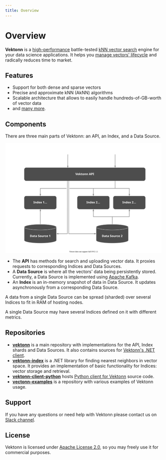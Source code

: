 ```yaml
---
title: Overview
---
```


# Overview

**Vektonn** is a [high-performance](features.md#performance-and-scalability) battle-tested [kNN vector search](https://en.wikipedia.org/wiki/Nearest_neighbor_search#k-nearest_neighbors) engine for your data science applications. It helps you [manage vectors' lifecycle](features.md#vectors-lifecycle-management) and radically reduces time to market.


## Features

- Support for both dense and sparse vectors
- Precise and approximate kNN (AkNN) algorithms
- Scalable architecture that allows to easily handle hundreds-of-GB-worth of vector data
- and [many more](features.md).


## Components

There are three main parts of Vektonn: an API, an Index, and a Data Source.

![Vektonn components](assets/vektonn-components.svg)

- The **API** has methods for search and uploading vector data. It proxies requests to corresponding Indices and Data Sources.
- A **Data Source** is where all the vectors' data being persistently stored. Currently, a Data Source is implemented using [Apache Kafka](https://kafka.apache.org/).
- An **Index** is an in-memory snapshot of data in Data Source. It updates asynchronously from a corresponding Data Source.

A data from a single Data Source can be spread (sharded) over several Indices to fit in RAM of hosting nodes.

A single Data Source may have several Indices defined on it with different metrics.


## Repositories

- [**vektonn**](https://github.com/vektonn/vektonn) is a main repository with implementations for the API, Index shards and Data Sources. It also contains sources for [Vektonn's .NET client](https://www.nuget.org/packages/Vektonn.ApiClient).
- [**vektonn-index**](https://github.com/vektonn/vektonn-index) is a .NET library for finding nearest neighbors in vector space. It provides an implementation of basic functionality for Indices: vector storage and retrieval.
- [**vektonn-client-python**](https://github.com/vektonn/vektonn-client-python) hosts [Python client for Vektonn](https://pypi.org/project/vektonn) source code.
- [**vectonn-examples**](https://github.com/vektonn/vektonn-examples) is a repository with various examples of Vektonn usage.


## Support

If you have any questions or need help with Vektonn please contact us on [Slack channel](https://join.slack.com/t/vektonn/shared_invite/zt-yhiz2yoi-oKEA9UZgzMtgUky4PhdLwA).


## License

Vektonn is licensed under [Apache License 2.0](https://github.com/vektonn/vektonn/blob/master/LICENSE), so you may freely use it for commercial purposes.
